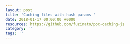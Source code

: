 ```yaml
---
layout: post
title: 'Caching files with hash params '
date: 2018-01-17 00:00:00 +0000
resources: https://github.com/fuzinato/poc-caching-js
category: ''
tags: ''
---
```

